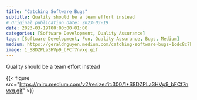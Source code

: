 ```yaml
---
title: "Catching Software Bugs"
subtitle: Quality should be a team effort instead
# Original publication date: 2023-03-19
date: 2023-03-19T00:00:00+01:00
categories: [Software Development, Quality Assurance]
tags: [Software Development, Fun, Quality Assurance, Bugs, Medium]
medium: https://geraldnguyen.medium.com/catching-software-bugs-1cdc8c7b76bc
image: 1_S8DZPLa3HVp9_bFCf7nvxg.gif
---
```


Quality should be a team effort instead

{{< figure src="https://miro.medium.com/v2/resize:fit:300/1*S8DZPLa3HVp9_bFCf7nvxg.gif" >}}
